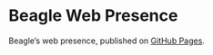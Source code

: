 # Beagle Web Presence

Beagle’s web presence, published on [GitHub Pages](https://m1cm1c.github.io/Beagle/branches/checkstyle-#438).